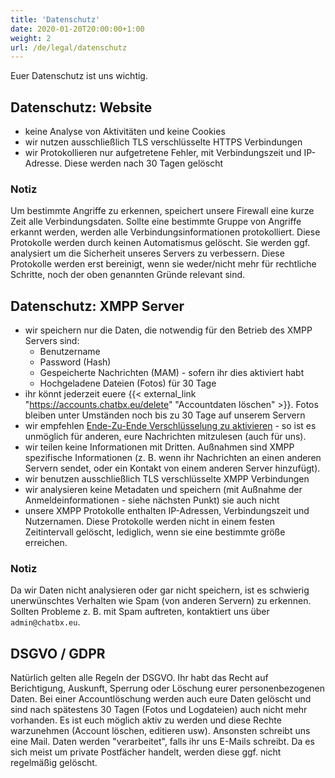 ```yaml
---
title: 'Datenschutz'
date: 2020-01-20T20:00:00+1:00
weight: 2
url: /de/legal/datenschutz
---
```


Euer Datenschutz ist uns wichtig.

## Datenschutz: Website

- keine Analyse von Aktivitäten und keine Cookies
- wir nutzen ausschließlich TLS verschlüsselte HTTPS Verbindungen
- wir Protokollieren nur aufgetretene Fehler, mit Verbindungszeit und IP-Adresse. Diese werden nach 30 Tagen gelöscht


### Notiz
Um bestimmte Angriffe zu erkennen, speichert unsere Firewall eine kurze Zeit alle Verbindungsdaten. Sollte eine bestimmte Gruppe von Angriffe erkannt werden, werden alle Verbindungsinformationen protokolliert. Diese Protokolle werden durch keinen Automatismus gelöscht. Sie werden ggf. analysiert um die Sicherheit unseres Servers zu verbessern. Diese Protokolle werden erst bereinigt, wenn sie weder/nicht mehr für rechtliche Schritte, noch der oben genannten Gründe relevant sind.

## Datenschutz: XMPP Server

- wir speichern nur die Daten, die notwendig für den Betrieb des XMPP Servers sind:
    - Benutzername
    - Password (Hash)
    - Gespeicherte Nachrichten (MAM) - sofern ihr dies aktiviert habt
    - Hochgeladene Dateien (Fotos) für 30 Tage
- ihr könnt jederzeit euere {{< external_link "https://accounts.chatbx.eu/delete" "Accountdaten löschen" >}}. Fotos bleiben unter Umständen noch bis zu 30 Tage auf unserem Servern
- wir empfehlen [Ende-Zu-Ende Verschlüsselung zu aktivieren]() - so ist es unmöglich für anderen, eure Nachrichten mitzulesen (auch für uns).
- wir teilen keine Informationen mit Dritten. Außnahmen sind XMPP spezifische Informationen (z. B. wenn ihr Nachrichten an einen anderen Servern sendet, oder ein Kontakt von einem anderen Server hinzufügt).
- wir benutzen ausschließlich TLS verschlüsselte XMPP Verbindungen
- wir analysieren keine Metadaten und speichern (mit Außnahme der Anmeldeinformationen - siehe nächsten Punkt) sie auch nicht 
- unsere XMPP Protokolle enthalten IP-Adressen, Verbindungszeit und Nutzernamen. Diese Protokolle werden nicht in einem festen Zeitintervall gelöscht, lediglich, wenn sie eine bestimmte größe erreichen. 

### Notiz
Da wir Daten nicht analysieren oder gar nicht speichern, ist es schwierig unerwünschtes Verhalten wie Spam (von anderen Servern) zu erkennen. Sollten Probleme z. B. mit Spam auftreten, kontaktiert uns über `admin@chatbx.eu`.

## DSGVO / GDPR
Natürlich gelten alle Regeln der DSGVO. Ihr habt das Recht auf Berichtigung, Auskunft, Sperrung oder Löschung eurer personenbezogenen Daten. Bei einer Accountlöschung werden auch eure Daten gelöscht und sind nach spätestens 30 Tagen (Fotos und Logdateien) auch nicht mehr vorhanden. Es ist euch möglich aktiv zu werden und diese Rechte warzunehmen (Account löschen,  editieren usw). Ansonsten schreibt uns eine Mail.
Daten werden "verarbeitet", falls ihr uns E-Mails schreibt. Da es sich meist um private Postfächer handelt, werden diese ggf. nicht regelmäßig gelöscht.
